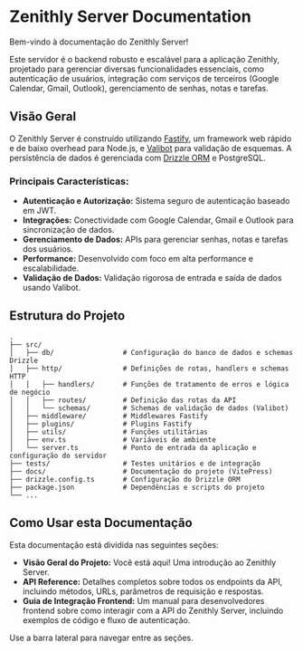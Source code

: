 # Zenithly Server Documentation

Bem-vindo à documentação do Zenithly Server!

Este servidor é o backend robusto e escalável para a aplicação Zenithly, projetado para gerenciar diversas funcionalidades essenciais, como autenticação de usuários, integração com serviços de terceiros (Google Calendar, Gmail, Outlook), gerenciamento de senhas, notas e tarefas.

## Visão Geral

O Zenithly Server é construído utilizando [Fastify](https://www.fastify.io/), um framework web rápido e de baixo overhead para Node.js, e [Valibot](https://valibot.dev/) para validação de esquemas. A persistência de dados é gerenciada com [Drizzle ORM](https://orm.drizzle.team/) e PostgreSQL.

### Principais Características:

*   **Autenticação e Autorização:** Sistema seguro de autenticação baseado em JWT.
*   **Integrações:** Conectividade com Google Calendar, Gmail e Outlook para sincronização de dados.
*   **Gerenciamento de Dados:** APIs para gerenciar senhas, notas e tarefas dos usuários.
*   **Performance:** Desenvolvido com foco em alta performance e escalabilidade.
*   **Validação de Dados:** Validação rigorosa de entrada e saída de dados usando Valibot.

## Estrutura do Projeto

```
.
├── src/
│   ├── db/                 # Configuração do banco de dados e schemas Drizzle
│   ├── http/               # Definições de rotas, handlers e schemas HTTP
│   │   ├── handlers/       # Funções de tratamento de erros e lógica de negócio
│   │   ├── routes/         # Definição das rotas da API
│   │   └── schemas/        # Schemas de validação de dados (Valibot)
│   ├── middleware/         # Middlewares Fastify
│   ├── plugins/            # Plugins Fastify
│   ├── utils/              # Funções utilitárias
│   ├── env.ts              # Variáveis de ambiente
│   └── server.ts           # Ponto de entrada da aplicação e configuração do servidor
├── tests/                  # Testes unitários e de integração
├── docs/                   # Documentação do projeto (VitePress)
├── drizzle.config.ts       # Configuração do Drizzle ORM
├── package.json            # Dependências e scripts do projeto
└── ...
```

## Como Usar esta Documentação

Esta documentação está dividida nas seguintes seções:

*   **Visão Geral do Projeto:** Você está aqui! Uma introdução ao Zenithly Server.
*   **API Reference:** Detalhes completos sobre todos os endpoints da API, incluindo métodos, URLs, parâmetros de requisição e respostas.
*   **Guia de Integração Frontend:** Um manual para desenvolvedores frontend sobre como interagir com a API do Zenithly Server, incluindo exemplos de código e fluxo de autenticação.

Use a barra lateral para navegar entre as seções.